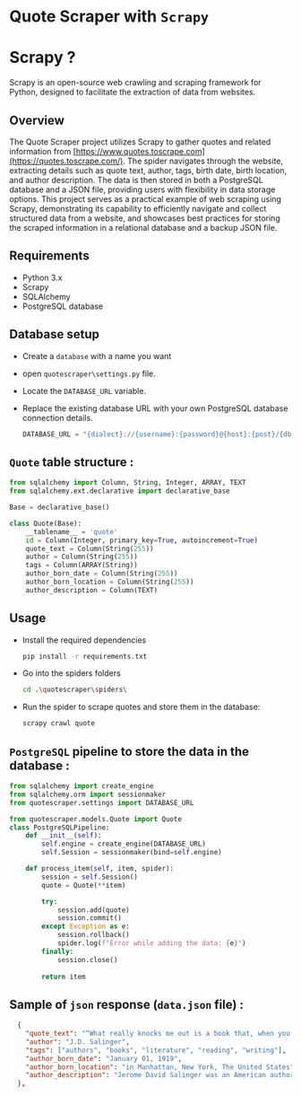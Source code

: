 # Quote Scraper with `Scrapy`

# Scrapy ?

Scrapy is an open-source web crawling and scraping framework for Python, designed to facilitate the extraction of data from websites. 

## Overview
The Quote Scraper project utilizes Scrapy to gather quotes and related information from [https://www.quotes.toscrape.com](https://quotes.toscrape.com/). The spider navigates through the website, extracting details such as quote text, author, tags, birth date, birth location, and author description. The data is then stored in both a PostgreSQL database and a JSON file, providing users with flexibility in data storage options. This project serves as a practical example of web scraping using Scrapy, demonstrating its capability to efficiently navigate and collect structured data from a website, and showcases best practices for storing the scraped information in a relational database and a backup JSON file.

## Requirements
* Python 3.x
* Scrapy
* SQLAlchemy
* PostgreSQL database

## Database setup
- Create a `database` with a name you want
  
- open `quotescraper\settings.py` file.
  
- Locate the `DATABASE_URL` variable.
  
- Replace the existing database URL with your own PostgreSQL database connection details.
  ```python
  DATABASE_URL = "{dialect}://{username}:{password}@{host}:{post}/{db_name}"
  ```   

## `Quote` table structure :
```python
from sqlalchemy import Column, String, Integer, ARRAY, TEXT
from sqlalchemy.ext.declarative import declarative_base

Base = declarative_base()

class Quote(Base):
    __tablename__ = 'quote'
    id = Column(Integer, primary_key=True, autoincrement=True)
    quote_text = Column(String(255))
    author = Column(String(255))
    tags = Column(ARRAY(String))
    author_born_date = Column(String(255))
    author_born_location = Column(String(255))
    author_description = Column(TEXT)
```

## Usage
- Install the required dependencies
  ```bash
  pip install -r requirements.txt
  ```
- Go into the spiders folders
  ```bash
  cd .\quotescraper\spiders\
  ```
- Run the spider to scrape quotes and store them in the database:
  ```bash
  scrapy crawl quote
  ```

## `PostgreSQL` pipeline to store the data in the database :
```python
from sqlalchemy import create_engine
from sqlalchemy.orm import sessionmaker
from quotescraper.settings import DATABASE_URL

from quotescraper.models.Quote import Quote
class PostgreSQLPipeline:
    def __init__(self):
        self.engine = create_engine(DATABASE_URL)
        self.Session = sessionmaker(bind=self.engine)

    def process_item(self, item, spider):
        session = self.Session()
        quote = Quote(**item)

        try:
            session.add(quote)
            session.commit()
        except Exception as e:
            session.rollback()
            spider.log(f"Error while adding the data: {e}")
        finally:
            session.close()
        
        return item
```

## Sample of `json` response (`data.json` file) :
```json
  {
    "quote_text": "“What really knocks me out is a book that, when you're all done...”",
    "author": "J.D. Salinger",
    "tags": ["authors", "books", "literature", "reading", "writing"],
    "author_born_date": "January 01, 1919",
    "author_born_location": "in Manhattan, New York, The United States",
    "author_description": "Jerome David Salinger was an American author, best known for his 1951 nov..."
  },
```


#
  
